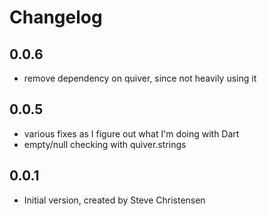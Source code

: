 # Changelog

## 0.0.6

- remove dependency on quiver, since not heavily using it

## 0.0.5

- various fixes as I figure out what I'm doing with Dart
- empty/null checking with quiver.strings

## 0.0.1

- Initial version, created by Steve Christensen
  
